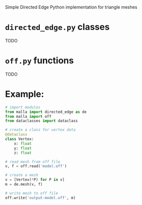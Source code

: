 Simple Directed Edge Python implementation for triangle meshes

# `directed_edge.py` classes
TODO

# `off.py` functions
TODO

# Example:

```python
# import modules
from malla import directed_edge as de
from malla import off
from dataclasses import dataclass

# create a class for vertex data
@dataclass
class Vertex:
    x: float
    y: float
    z: float

# read mesh from off file
v, f = off.read('model.off')

# create a mesh
v = [Vertex(*P) for P in v]
m = de.mesh(v, f)

# write mesh to off file
off.write('output-model.off', m)
```

